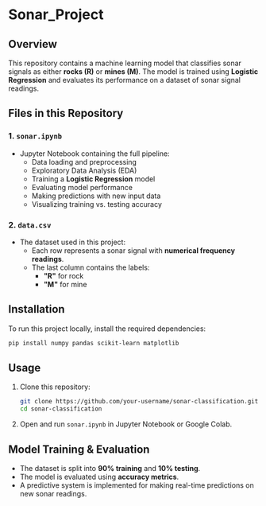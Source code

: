 # Sonar_Project

## Overview
This repository contains a machine learning model that classifies sonar signals as either **rocks (R)** or **mines (M)**. The model is trained using **Logistic Regression** and evaluates its performance on a dataset of sonar signal readings.

## Files in this Repository

### 1. `sonar.ipynb`
- Jupyter Notebook containing the full pipeline:
  - Data loading and preprocessing
  - Exploratory Data Analysis (EDA)
  - Training a **Logistic Regression** model
  - Evaluating model performance
  - Making predictions with new input data
  - Visualizing training vs. testing accuracy

### 2. `data.csv`
- The dataset used in this project:
  - Each row represents a sonar signal with **numerical frequency readings**.
  - The last column contains the labels:
    - **"R"** for rock
    - **"M"** for mine

## Installation
To run this project locally, install the required dependencies:
```bash
pip install numpy pandas scikit-learn matplotlib
```

## Usage
1. Clone this repository:
   ```bash
   git clone https://github.com/your-username/sonar-classification.git
   cd sonar-classification
   ```
2. Open and run `sonar.ipynb` in Jupyter Notebook or Google Colab.

## Model Training & Evaluation
- The dataset is split into **90% training** and **10% testing**.
- The model is evaluated using **accuracy metrics**.
- A predictive system is implemented for making real-time predictions on new sonar readings.

